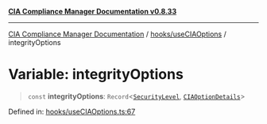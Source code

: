 [**CIA Compliance Manager Documentation v0.8.33**](../../../README.md)

***

[CIA Compliance Manager Documentation](../../../modules.md) / [hooks/useCIAOptions](../README.md) / integrityOptions

# Variable: integrityOptions

> `const` **integrityOptions**: `Record`\<[`SecurityLevel`](../../../types/cia/type-aliases/SecurityLevel.md), [`CIAOptionDetails`](../interfaces/CIAOptionDetails.md)\>

Defined in: [hooks/useCIAOptions.ts:67](https://github.com/Hack23/cia-compliance-manager/blob/1f4f2c51bc48d917eff1eb43881cee05d381f406/src/hooks/useCIAOptions.ts#L67)
